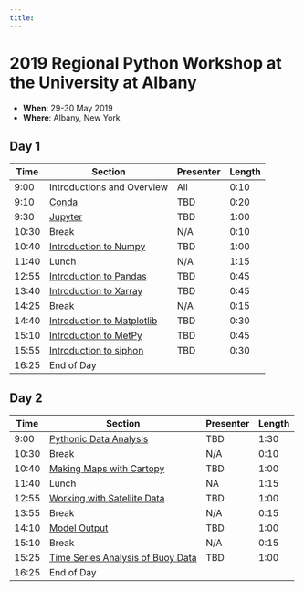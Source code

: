 ```yaml
---
title:
---
```

# 2019 Regional Python Workshop at the University at Albany

- **When**: 29-30 May 2019
- **Where**: Albany, New York

## Day 1

|  Time | Section                                      | Presenter   | Length |
|-------|----------------------------------------------|-------------|--------|
| 9:00 | Introductions and Overview | All | 0:10 |
| 9:10 | [Conda](https://github.com/Unidata/python-workshop/blob/unidata18/presentations/10_Minutes_to_Conda.pdf) | TBD | 0:20 |
| 9:30 | [Jupyter](https://github.com/Unidata/python-workshop/blob/unidata18/notebooks/Jupyter_Notebooks/Jupyter%20Notebooks%20Introduction.ipynb) | TBD | 1:00 |
| 10:30 | Break | N/A | 0:10 |
| 10:40 | [Introduction to Numpy](https://github.com/Unidata/python-workshop/blob/unidata18/notebooks/NumPy/Numpy%20Basics.ipynb) | TBD | 1:00 |
| 11:40 | Lunch | N/A | 1:15 |
| 12:55 | [Introduction to Pandas](https://github.com/Unidata/python-workshop/blob/unidata18/notebooks/Pandas/Pandas%20Introduction.ipynb) | TBD | 0:45 |
| 13:40 | [Introduction to Xarray](https://github.com/Unidata/python-workshop/blob/unidata18/notebooks/XArray/XArray%20Introduction.ipynb) | TBD | 0:45 |
| 14:25 | Break | N/A | 0:15 |
| 14:40 | [Introduction to Matplotlib](https://github.com/Unidata/python-workshop/blob/unidata18/notebooks/Matplotlib/Matplotlib%20Basics.ipynb) | TBD | 0:30 |
| 15:10 | [Introduction to MetPy](https://github.com/Unidata/python-workshop/blob/unidata18/notebooks/Metpy_Introduction/Introduction%20to%20MetPy.ipynb) | TBD | 0:45 |
| 15:55 | [Introduction to siphon](https://github.com/Unidata/python-workshop/blob/unidata18/notebooks/Siphon/Siphon%20Overview.ipynb) | TBD | 0:30 |
| 16:25 | End of Day |  |

## Day 2

|  Time | Section                                      | Presenter   | Length |
|-------|----------------------------------------------|-------------|--------|
| 9:00 | [Pythonic Data Analysis](https://github.com/Unidata/python-workshop/blob/unidata18/notebooks/Pythonic_Data_Analysis/Pythonic%20Data%20Analysis.ipynb) | TBD | 1:30 |
| 10:30 | Break | N/A | 0:10 |
| 10:40 | [Making Maps with Cartopy](https://github.com/Unidata/python-workshop/blob/unidata18/notebooks/CartoPy/CartoPy.ipynb) | TBD | 1:00 |
| 11:40 | Lunch | NA | 1:15 |
| 12:55 | [Working with Satellite Data](https://github.com/Unidata/python-workshop/blob/unidata18/notebooks/Satellite_Data/Working%20with%20Satellite%20Data.ipynb) | TBD | 1:00 |
| 13:55 | Break | N/A | 0:15 |
| 14:10 | [Model Output](https://github.com/Unidata/python-workshop/blob/unidata18/notebooks/Model_Output/Downloading%20model%20fields%20with%20NCSS.ipynb) | TBD | 1:00 |
| 15:10 | Break | N/A | 0:15 |
| 15:25 | [Time Series Analysis of Buoy Data](https://github.com/Unidata/python-workshop/blob/unidata18/notebooks/Time_Series/Basic%20Time%20Series%20Plotting.ipynb) | TBD | 1:00 |
| 16:25 | End of Day |  |
